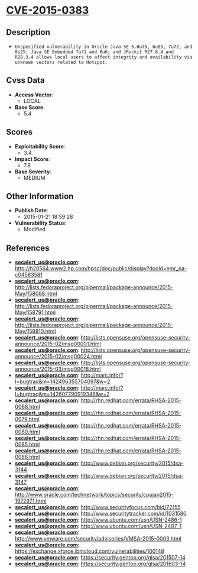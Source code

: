 
# [CVE-2015-0383](http://h20564.www2.hp.com/hpsc/doc/public/display?docId=emr_na-c04583581)

## Description

- `Unspecified vulnerability in Oracle Java SE 5.0u75, 6u85, 7u72, and 8u25; Java SE Embedded 7u71 and 8u6; and JRockit R27.8.4 and R28.3.4 allows local users to affect integrity and availability via unknown vectors related to Hotspot.`

## Cvss Data

- **Access Vector**:
  - LOCAL
- **Base Score**:
  - 5.4

## Scores

- **Exploitability Score**:
  - 3.4
- **Impact Score**:
  - 7.8
- **Base Severity**:
  - MEDIUM

## Other Information

- **Publish Date**:
  - 2015-01-21 18:59:28
- **Vulnerability Status**:
  - Modified

## References

- **secalert_us@oracle.com**: http://h20564.www2.hp.com/hpsc/doc/public/display?docId=emr_na-c04583581
- **secalert_us@oracle.com**: http://lists.fedoraproject.org/pipermail/package-announce/2015-May/158088.html
- **secalert_us@oracle.com**: http://lists.fedoraproject.org/pipermail/package-announce/2015-May/158791.html
- **secalert_us@oracle.com**: http://lists.fedoraproject.org/pipermail/package-announce/2015-May/158810.html
- **secalert_us@oracle.com**: http://lists.opensuse.org/opensuse-security-announce/2015-02/msg00001.html
- **secalert_us@oracle.com**: http://lists.opensuse.org/opensuse-security-announce/2015-02/msg00024.html
- **secalert_us@oracle.com**: http://lists.opensuse.org/opensuse-security-announce/2015-03/msg00018.html
- **secalert_us@oracle.com**: http://marc.info/?l=bugtraq&m=142496355704097&w=2
- **secalert_us@oracle.com**: http://marc.info/?l=bugtraq&m=142607790919348&w=2
- **secalert_us@oracle.com**: http://rhn.redhat.com/errata/RHSA-2015-0068.html
- **secalert_us@oracle.com**: http://rhn.redhat.com/errata/RHSA-2015-0079.html
- **secalert_us@oracle.com**: http://rhn.redhat.com/errata/RHSA-2015-0080.html
- **secalert_us@oracle.com**: http://rhn.redhat.com/errata/RHSA-2015-0085.html
- **secalert_us@oracle.com**: http://rhn.redhat.com/errata/RHSA-2015-0086.html
- **secalert_us@oracle.com**: http://www.debian.org/security/2015/dsa-3144
- **secalert_us@oracle.com**: http://www.debian.org/security/2015/dsa-3147
- **secalert_us@oracle.com**: http://www.oracle.com/technetwork/topics/security/cpujan2015-1972971.html
- **secalert_us@oracle.com**: http://www.securityfocus.com/bid/72155
- **secalert_us@oracle.com**: http://www.securitytracker.com/id/1031580
- **secalert_us@oracle.com**: http://www.ubuntu.com/usn/USN-2486-1
- **secalert_us@oracle.com**: http://www.ubuntu.com/usn/USN-2487-1
- **secalert_us@oracle.com**: http://www.vmware.com/security/advisories/VMSA-2015-0003.html
- **secalert_us@oracle.com**: https://exchange.xforce.ibmcloud.com/vulnerabilities/100148
- **secalert_us@oracle.com**: https://security.gentoo.org/glsa/201507-14
- **secalert_us@oracle.com**: https://security.gentoo.org/glsa/201603-14
